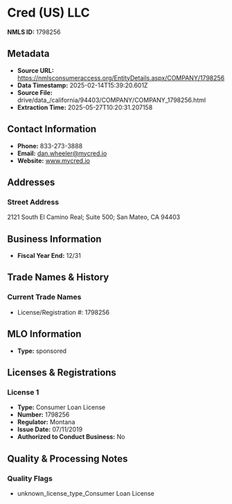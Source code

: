 # Cred (US) LLC

**NMLS ID:** 1798256

## Metadata
- **Source URL:** https://nmlsconsumeraccess.org/EntityDetails.aspx/COMPANY/1798256
- **Data Timestamp:** 2025-02-14T15:39:20.601Z
- **Source File:** drive/data_/california/94403/COMPANY/COMPANY_1798256.html
- **Extraction Time:** 2025-05-27T10:20:31.207158

## Contact Information
- **Phone:** 833-273-3888
- **Email:** dan.wheeler@mycred.io
- **Website:** www.mycred.io

## Addresses
### Street Address
2121 South El Camino Real; Suite 500; San Mateo, CA 94403

## Business Information
- **Fiscal Year End:** 12/31

## Trade Names & History
### Current Trade Names
- License/Registration #: 1798256

## MLO Information
- **Type:** sponsored

## Licenses & Registrations

### License 1
- **Type:** Consumer Loan License
- **Number:** 1798256
- **Regulator:** Montana
- **Issue Date:** 07/11/2019
- **Authorized to Conduct Business:** No

## Quality & Processing Notes
### Quality Flags
- unknown_license_type_Consumer Loan License
